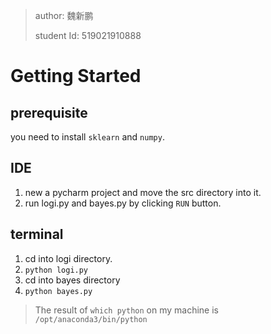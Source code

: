 > author: 魏新鹏
> 
> student Id: 519021910888

# Getting Started
## prerequisite
you need to install `sklearn` and `numpy`.
## IDE
1. new a pycharm project and move the src directory into it.
2. run logi.py and bayes.py by clicking `RUN` button.
## terminal
1. cd into logi directory.
2. `python logi.py`
3. cd into bayes directory
4. `python bayes.py`
> The result of `which python` on my machine is `/opt/anaconda3/bin/python`